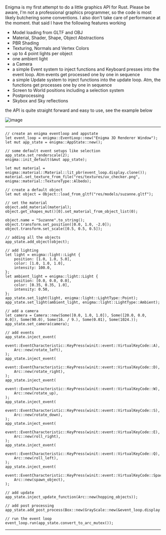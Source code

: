 Enigma is my first attempt to do a little graphics API for Rust.
Please be aware, I'm not a professional graphics programmer, so the code is most likely butchering some conventions. I also don't take care of performance at the moment. that said I have the following features working

- Model loading from GLTF and OBJ
- Material, Shader, Shape, Object Abstractions
- PBR Shading
- Texturing, Normals and Vertex Colors
- up to 4 point lights per object
- one ambient light
- a Camera
- a simple Event system to inject functions and Keyboard presses into the event loop. Atm events get processed one by one in sequence
- a simple Update system to inject functions into the update loop. Atm, the functions get processes one by one in sequence
- Screen to World positions including a selection system
- Postprocessing
- Skybox and Sky reflections


the API is quite straight forward and easy to use, see the example below

![image](https://github.com/JeremiasMeister/enigma/assets/85162425/f6c09279-63f4-4e7f-81aa-277a62e42a66)

***
    // create an enigma eventloop and appstate
    let event_loop = enigma::EventLoop::new("Enigma 3D Renderer Window");
    let mut app_state = enigma::AppState::new();

    // some default event setups like selection
    app_state.set_renderscale(2);
    enigma::init_default(&mut app_state);

    let mut material = enigma::material::Material::lit_pbr(event_loop.display.clone());
    material.set_texture_from_file("res/textures/uv_checker.png", enigma::material::TextureType::Albedo);

    // create a default object
    let mut object = Object::load_from_gltf("res/models/suzanne.gltf");

    // set the material
    object.add_material(material);
    object.get_shapes_mut()[0].set_material_from_object_list(0);

    object.name = "Suzanne".to_string();
    object.transform.set_position([0.0, 1.0, -2.0]);
    object.transform.set_scale([0.5, 0.5, 0.5]);

    // adding all the objects
    app_state.add_object(object);

    // add lighting
    let light = enigma::light::Light {
        position: [1.0, 1.0, 5.0],
        color: [1.0, 1.0, 1.0],
        intensity: 100.0,
    };
    let ambient_light = enigma::light::Light {
        position: [0.0, 0.0, 0.0],
        color: [0.35, 0.35, 1.0],
        intensity: 0.50,
    };
    app_state.set_light(light, enigma::light::LightType::Point);
    app_state.set_light(ambient_light, enigma::light::LightType::Ambient);

    // add a camera
    let camera = Camera::new(Some([0.0, 1.0, 1.0]), Some([20.0, 0.0, 0.0]), Some(90.0), Some(16. / 9.), Some(0.01), Some(1024.));
    app_state.set_camera(camera);

    // add events
    app_state.inject_event(
        event::EventCharacteristic::KeyPress(winit::event::VirtualKeyCode::A),
        Arc::new(rotate_left),
    );
    app_state.inject_event(
        event::EventCharacteristic::KeyPress(winit::event::VirtualKeyCode::D),
        Arc::new(rotate_right),
    );
    app_state.inject_event(
        event::EventCharacteristic::KeyPress(winit::event::VirtualKeyCode::W),
        Arc::new(rotate_up),
    );
    app_state.inject_event(
        event::EventCharacteristic::KeyPress(winit::event::VirtualKeyCode::S),
        Arc::new(rotate_down),
    );
    app_state.inject_event(
        event::EventCharacteristic::KeyPress(winit::event::VirtualKeyCode::E),
        Arc::new(roll_right),
    );
    app_state.inject_event(
        event::EventCharacteristic::KeyPress(winit::event::VirtualKeyCode::Q),
        Arc::new(roll_left),
    );
    app_state.inject_event(
        event::EventCharacteristic::KeyPress(winit::event::VirtualKeyCode::Space),
        Arc::new(spawn_object),
    );

    // add update
    app_state.inject_update_function(Arc::new(hopping_objects));

    // add post processing
    app_state.add_post_process(Box::new(GrayScale::new(&event_loop.display.clone())));

    // run the event loop
    event_loop.run(app_state.convert_to_arc_mutex());
  ***
